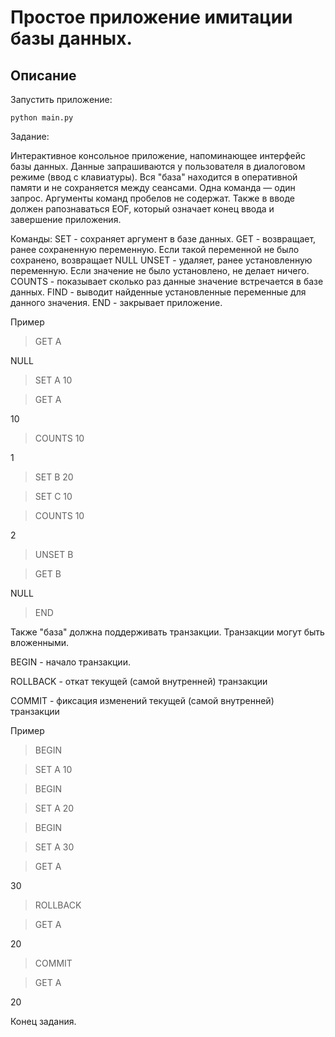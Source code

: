 # Простое приложение имитации базы данных.



## Описание

<p>
Запустить приложение:

```shell
python main.py
```
</p>


Задание:

Интерактивное консольное приложение, напоминающее интерфейс базы
данных. Данные запрашиваются у пользователя в диалоговом режиме (ввод
с клавиатуры). Вся "база" находится в оперативной памяти и не
сохраняется между сеансами. Одна команда — один запрос. Аргументы
команд пробелов не содержат. Также в вводе должен рапознаваться EOF,
который означает конец ввода и завершение приложения.


Команды:
SET - сохраняет аргумент в базе данных.
GET - возвращает, ранее сохраненную переменную. Если такой переменной
не было сохранено, возвращает NULL
UNSET - удаляет, ранее установленную переменную. Если значение не было
установлено, не делает ничего.
COUNTS - показывает сколько раз данные значение встречается в базе данных.
FIND - выводит найденные установленные переменные для данного значения.
END - закрывает приложение.

Пример

> GET A

NULL

> SET A 10

> GET A

10

> COUNTS 10

1

> SET B 20

> SET C 10

> COUNTS 10

2

> UNSET B

> GET B

NULL

> END



Также "база" должна поддерживать транзакции. Транзакции могут быть
вложенными.

BEGIN - начало транзакции.

ROLLBACK - откат текущей (самой внутренней) транзакции

COMMIT - фиксация изменений текущей (самой внутренней) транзакции

Пример

> BEGIN

> SET A 10

> BEGIN

> SET A 20

> BEGIN

> SET A 30

> GET A

30

> ROLLBACK

> GET A

20

> COMMIT

> GET A

20



Конец задания.
